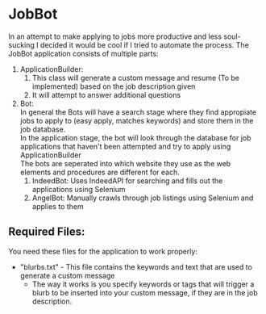 # JobBot
In an attempt to make applying to jobs more productive and less soul-sucking I decided it would be cool if I tried to automate the process.
The JobBot application consists of multiple parts:
1. ApplicationBuilder: 
    1. This class will generate a custom message and resume (To be implemented) based on the job description given
    2. It will attempt to answer additional questions
2. Bot:       
    In general the Bots will have a search stage where they find appropiate jobs to apply to (easy apply, matches keywords) and store them in the job database.    
    In the application stage, the bot will look through the database for job applications that haven't been attempted and try to apply using ApplicationBuilder       
    The bots are seperated into which website they use as the web elements and procedures are different for each.     
      1. IndeedBot: Uses IndeedAPI for searching and fills out the applications using Selenium
      2. AngelBot: Manually crawls through job listings using Selenium and applies to them
## Required Files:
You need these files for the application to work properly:
* "blurbs.txt" - This file contains the keywords and text that are used to generate a custom message      
    * The way it works is you specify keywords or tags that will trigger a blurb to be inserted into your custom message, if they are in the job description.
